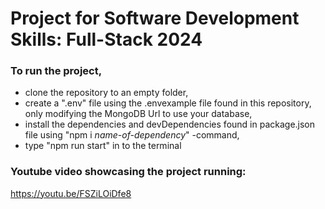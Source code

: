 # Project for Software Development Skills: Full-Stack 2024

### To run the project, 
- clone the repository to an empty folder,
- create a ".env" file using the .envexample file found in this repository, only modifying the MongoDB Url to use your database,
- install the dependencies and devDependencies found in package.json file using "npm i *name-of-dependency*" -command,
- type "npm run start" in to the terminal

### Youtube video showcasing the project running:
https://youtu.be/FSZiLOiDfe8
